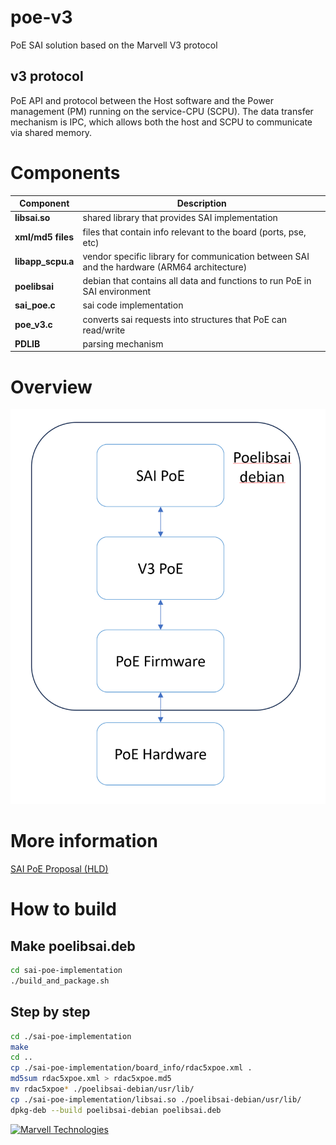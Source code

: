 # poe-v3
PoE SAI solution based on the Marvell V3 protocol

## v3 protocol

PoE API and protocol between the Host software and the Power management (PM) running on the service-CPU (SCPU). The data transfer mechanism is IPC, which allows both the host and SCPU to communicate via shared memory.

# Components

| **Component**     | **Description**                                                                       |
| ----------------------- | ------------------------------------------------------------------------------------------- |
| **libsai.so**     | shared library that provides SAI implementation                                             |
| **xml/md5 files** | files that contain info relevant to the board (ports, pse, etc)                             |
| **libapp_scpu.a** | vendor specific library for communication between SAI and the hardware (ARM64 architecture) |
| **poelibsai**     | debian that contains all data and functions to run PoE in SAI environment                   |
| **sai_poe.c**     | sai code implementation                                                                     |
| **poe_v3.c**      | converts sai requests into structures that PoE can read/write                               |
| **PDLIB**         | parsing mechanism                                                                           |

# Overview
![PoE Flow](poe_sai_to_hw_flow.png)

# More information
[SAI PoE Proposal (HLD)](https://github.com/DanielaMurin/SAI/blob/17fc43ce7a294430ea8e89b79c2f273b88887454/doc/SAI-Proposal-PoE.md)

# How to build

## Make poelibsai.deb

```sh
cd sai-poe-implementation
./build_and_package.sh
```

## Step by step

```sh
cd ./sai-poe-implementation
make
cd ..
cp ./sai-poe-implementation/board_info/rdac5xpoe.xml .
md5sum rdac5xpoe.xml > rdac5xpoe.md5
mv rdac5xpoe* ./poelibsai-debian/usr/lib/
cp ./sai-poe-implementation/libsai.so ./poelibsai-debian/usr/lib/
dpkg-deb --build poelibsai-debian poelibsai.deb
```

<a href="https://www.marvell.com/">
  <img src="https://www.marvell.com/content/dam/marvell/en/rebrand/marvell-logo3.svg" alt="Marvell Technologies" width="200">
</a>
